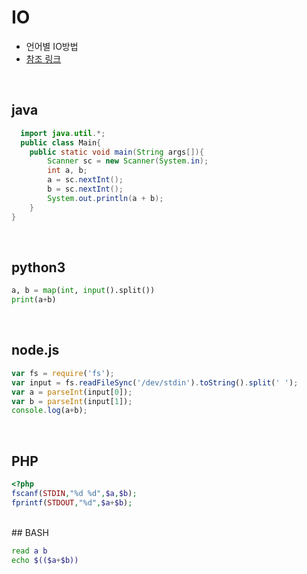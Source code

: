 # IO

+ 언어별 IO방법
+ [참조 링크](https://www.acmicpc.net/help/language)

<br/> <!-- 태그쓸때는 위 아래 컨텐츠 한칸씩 띄워야 된다 -->

## java
```JAVA
  import java.util.*;
  public class Main{
	public static void main(String args[]){
		Scanner sc = new Scanner(System.in);
		int a, b;
		a = sc.nextInt();
		b = sc.nextInt();
		System.out.println(a + b);
	}
}
```

<br/>

## python3

```python
a, b = map(int, input().split())
print(a+b)
```

<br/>

## node.js

```javascript
var fs = require('fs');
var input = fs.readFileSync('/dev/stdin').toString().split(' ');
var a = parseInt(input[0]);
var b = parseInt(input[1]);
console.log(a+b);
```

<br/>

## PHP

```PHP
<?php
fscanf(STDIN,"%d %d",$a,$b);
fprintf(STDOUT,"%d",$a+$b);

```
<br/>
## BASH

```bash
read a b
echo $(($a+$b))
```
